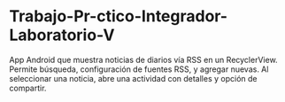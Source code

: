 # Trabajo-Pr-ctico-Integrador-Laboratorio-V
App Android que muestra noticias de diarios vía RSS en un RecyclerView. Permite búsqueda, configuración de fuentes RSS, y agregar nuevas. Al seleccionar una noticia, abre una actividad con detalles y opción de compartir.
